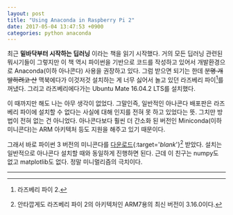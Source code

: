 ```yaml
---
layout: post
title: "Using Anaconda in Raspberry Pi 2"
date: 2017-05-04 13:47:53 +0900
categories: python anaconda
---
```


최근 __밑바닥부터 시작하는 딥러닝__ 이라는 책을 읽기 시작했다. 거의 모든 딥러닝 관련된 뭐시기들이 그렇지만 이 책 역시 파이썬을 기반으로 코드를 작성하고 있어서 개발환경으로 Anaconda(이하 아나콘다) 사용을 권장하고 있다. 그럼 받으면 되기는 한데 ~~분명 개발하려고 산~~ 맥북에다가 이것저것 설치하는 게 너무 싫어서 놀고 있던 라즈베리 파이[^1]를 꺼냈다. 그리고 라즈베리에다가는 Ubuntu Mate 16.04.2 LTS를 설치했다.

이 때까지만 해도 나는 아무 생각이 없었다. 그말인즉, 일반적인 아나콘다 배포판은 라즈베리 파이에 설치할 수 없다는 사실에 대해 인지를 전혀 못 하고 있었다는 뜻. 그치만 방법이 전혀 없는 건 아니었다. 아나콘다보다 훨씬 더 간소화 된 버전인 Miniconda(이하 미니콘다)는 ARM 아키텍처 등도 지원을 해주고 있기 때문이다.

그래서 바로 파이썬 3 버전의 미니콘다를 [다운로드](https://repo.continuum.io/miniconda/Miniconda3-latest-Linux-armv7l.sh){:target='_blank_'}[^2] 받았다. 설치는 일반적으로 아나콘다 설치할 때와 동일하게 진행하면 된다. 근데 이 친구는 numpy도 없고 matplotlib도 없다. 정말 미니멀리즘의 극치이다.

---
[^1]: 라즈베리 파이 2.
[^2]: 안타깝게도 라즈베리 파이 2의 아키텍처인 ARM7용의 최신 버전이 3.16.0이다.
